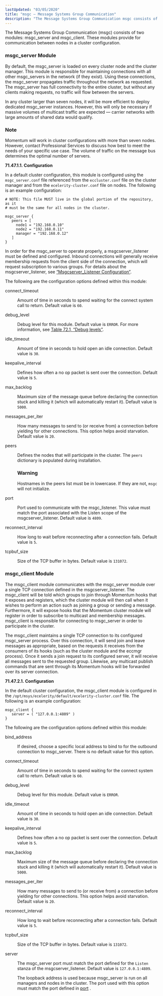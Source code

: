 ```yaml
---
lastUpdated: "03/05/2020"
title: "msgc – Message Systems Group Communication"
description: "The Message Systems Group Communication msgc consists of two modules msgc server and msgc client These modules provide for communication between nodes in a cluster configuration By default the msgc server is loaded on every cluster node and the cluster manager This module is responsible for maintaining connections with all..."
---
```


<a name="idp22073440"></a> 

The Message Systems Group Communication (msgc) consists of two modules: msgc_server and msgc_client. These modules provide for communication between nodes in a cluster configuration.

### <a name="modules.msgc.msgc_server"></a> msgc_server Module

By default, the msgc_server is loaded on every cluster node and the cluster manager. This module is responsible for maintaining connections with all other msgc_servers in the network (if they exist). Using these connections, the msgc_server propagates traffic throughout the network as requested. The msgc_server has full connectivity to the entire cluster, but without any clients making requests, no traffic will flow between the servers.

In any cluster larger than seven nodes, it will be more efficient to deploy dedicated msgc_server instances. However, this will only be necessary if massive volumes of multicast traffic are expected — carrier networks with large amounts of shared data would qualify.

### Note

Momentum will work in cluster configurations with more than seven nodes. However, contact Professional Services to discuss how best to meet the needs of your specific use case. The volume of traffic on the message bus determines the optimal number of servers.

**<a name="modules.msgc.msgc_server.config"></a> 71.47.1.1. Configuration**

In a default cluster configuration, this module is configured using the `msgc_server.conf` file referenced from the `eccluster.conf` file on the cluster manager and from the `ecelerity-cluster.conf` file on nodes. The following is an example configuration:

```
# NOTE: This file MUST live in the global portion of the repository, as it
# must be the same for all nodes in the cluster.

msgc_server {
   peers = [
     node1 = "192.168.0.10"
     node2 = "192.168.0.11"
     manager = "192.168.0.12"
   ]
}
```

In order for the msgc_server to operate properly, a msgcserver_listener must be defined and configured. Inbound connections will generally receive membership requests from the client side of the connection, which will request subscription to various groups. For details about the msgcserver_listener, see [“Msgcserver_Listener Configuration”](/momentum/4/cluster-listeners#msgcserver_listener).

The following are the configuration options defined within this module:

<dl class="variablelist">

<dt>connect_timeout</dt>

<dd>

Amount of time in seconds to spend waiting for the connect system call to return. Default value is `60`.

</dd>

<dt>debug_level</dt>

<dd>

Debug level for this module. Default value is `ERROR`. For more information, see [Table 72.1, “Debug levels”](/momentum/4/config/ref-debug-flags#conf.ref.debug.levels).

</dd>

<dt>idle_timeout</dt>

<dd>

Amount of time in seconds to hold open an idle connection. Default value is `30`.

</dd>

<dt>keepalive_interval</dt>

<dd>

Defines how often a no op packet is sent over the connection. Default value is `5`.

</dd>

<dt>max_backlog</dt>

<dd>

Maximum size of the message queue before declaring the connection stuck and killing it (which will automatically restart it). Default value is `5000`.

</dd>

<dt>messages_per_iter</dt>

<dd>

How many messages to send to (or receive from) a connection before yielding for other connections. This option helps avoid starvation. Default value is `20`.

</dd>

<dt><a name="modules.msgc.msgc_server.config.peers"></a> peers</dt>

<dd>

Defines the nodes that will participate in the cluster. The `peers` dictionary is populated during installation.

### Warning

Hostnames in the peers list must be in lowercase. If they are not, `msgc` will not initialize.

</dd>

<dt><a name="modules.msgc.msgc_server.config.port"></a> port</dt>

<dd>

Port used to communicate with the msgc_listener. This value must match the port associated with the Listen scope of the msgcserver_listener. Default value is `4809`.

</dd>

<dt>reconnect_interval</dt>

<dd>

How long to wait before reconnecting after a connection fails. Default value is `5`.

</dd>

<dt>tcpbuf_size</dt>

<dd>

Size of the TCP buffer in bytes. Default value is `131072`.

</dd>

</dl>

### <a name="modules.msgc.msgc_client"></a> msgc_client Module

The msgc_client module communicates with the msgc_server module over a single TCP connection defined in the msgcserver_listener. The msgc_client will be told which groups to join through Momentum hooks that it exposes and registers, which the cluster module will then call when it wishes to perform an action such as joining a group or sending a message. Furthermore, it will expose hooks that the Momentum cluster module will register in order to subscribe to multicast and membership messages. msgc_client is responsible for connecting to msgc_server in order to participate in the cluster.

The msgc_client maintains a single TCP connection to its configured msgc_server process. Over this connection, it will send join and leave messages as appropriate, based on the requests it receives from the consumers of its hooks (such as the cluster module and the eccmgr process). Once it sends a join request to its configured server, it will receive all messages sent to the requested group. Likewise, any multicast publish commands that are sent through its Momentum hooks will be forwarded over its server connection.

**<a name="modules.msgc_client.configuration"></a> 71.47.2.1. Configuration**

In the default cluster configuration, the msgc_client module is configured in the `/opt/msys/ecelerity/default/ecelerity-cluster.conf` file. The following is an example configuration:

```
msgc_client {
   server = ( "127.0.0.1:4809" )
}
```

The following are the configuration options defined within this module:

<dl class="variablelist">

<dt>bind_address</dt>

<dd>

If desired, choose a specific local address to bind to for the outbound connection to msgc_server. There is no default value for this option.

</dd>

<dt>connect_timeout</dt>

<dd>

Amount of time in seconds to spend waiting for the connect system call to return. Default value is `60`.

</dd>

<dt>debug_level</dt>

<dd>

Debug level for this module. Default value is `ERROR`.

</dd>

<dt>idle_timeout</dt>

<dd>

Amount of time in seconds to hold open an idle connection. Default value is `30`.

</dd>

<dt>keepalive_interval</dt>

<dd>

Defines how often a no op packet is sent over the connection. Default value is `5`.

</dd>

<dt>max_backlog</dt>

<dd>

Maximum size of the message queue before declaring the connection stuck and killing it (which will automatically restart it). Default value is `5000`.

</dd>

<dt>messages_per_iter</dt>

<dd>

How many messages to send to (or receive from) a connection before yielding for other connections. This option helps avoid starvation. Default value is `20`.

</dd>

<dt>reconnect_interval</dt>

<dd>

How long to wait before reconnecting after a connection fails. Default value is `5`.

</dd>

<dt>tcpbuf_size</dt>

<dd>

Size of the TCP buffer in bytes. Default value is `131072`.

</dd>

<dt>server</dt>

<dd>

The msgc_server port must match the port defined for the `Listen` stanza of the msgcserver_listener. Default value is `127.0.0.1:4809`.

The loopback address is used because msgc_server is run on all managers and nodes in the cluster. The port used with this option must match the port defined in [port](/momentum/4/modules/msgc#modules.msgc.msgc_server.config.port) .

</dd>

</dl>